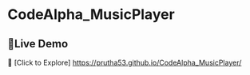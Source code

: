 ﻿# CodeAlpha_MusicPlayer

## 🚀Live Demo
🔗 [Click to Explore] https://prutha53.github.io/CodeAlpha_MusicPlayer/
